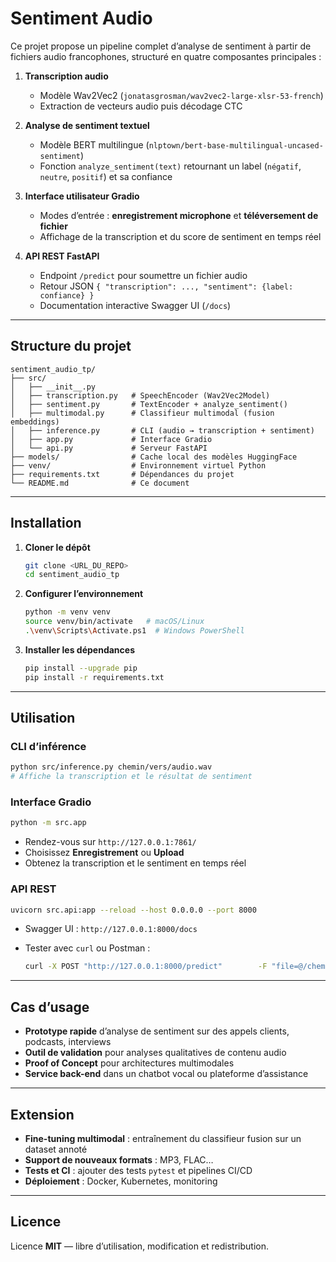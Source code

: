 # Sentiment Audio

Ce projet propose un pipeline complet d’analyse de sentiment à partir de fichiers audio francophones, structuré en quatre composantes principales :

1. **Transcription audio**  
   - Modèle Wav2Vec2 (`jonatasgrosman/wav2vec2-large-xlsr-53-french`)  
   - Extraction de vecteurs audio puis décodage CTC  

2. **Analyse de sentiment textuel**  
   - Modèle BERT multilingue (`nlptown/bert-base-multilingual-uncased-sentiment`)  
   - Fonction `analyze_sentiment(text)` retournant un label (`négatif`, `neutre`, `positif`) et sa confiance  

3. **Interface utilisateur Gradio**  
   - Modes d’entrée : **enregistrement microphone** et **téléversement de fichier**  
   - Affichage de la transcription et du score de sentiment en temps réel  

4. **API REST FastAPI**  
   - Endpoint `/predict` pour soumettre un fichier audio  
   - Retour JSON `{ "transcription": ..., "sentiment": {label: confiance} }`  
   - Documentation interactive Swagger UI (`/docs`)

---

## Structure du projet

```
sentiment_audio_tp/
├── src/
│   ├── __init__.py
│   ├── transcription.py   # SpeechEncoder (Wav2Vec2Model)
│   ├── sentiment.py       # TextEncoder + analyze_sentiment()
│   ├── multimodal.py      # Classifieur multimodal (fusion embeddings)
│   ├── inference.py       # CLI (audio → transcription + sentiment)
│   ├── app.py             # Interface Gradio
│   └── api.py             # Serveur FastAPI
├── models/                # Cache local des modèles HuggingFace
├── venv/                  # Environnement virtuel Python
├── requirements.txt       # Dépendances du projet
└── README.md              # Ce document
```

---

## Installation

1. **Cloner le dépôt**  
   ```bash
   git clone <URL_DU_REPO>
   cd sentiment_audio_tp
   ```

2. **Configurer l’environnement**  
   ```bash
   python -m venv venv
   source venv/bin/activate   # macOS/Linux
   .\venv\Scripts\Activate.ps1  # Windows PowerShell
   ```

3. **Installer les dépendances**  
   ```bash
   pip install --upgrade pip
   pip install -r requirements.txt
   ```

---

## Utilisation

### CLI d’inférence

```bash
python src/inference.py chemin/vers/audio.wav
# Affiche la transcription et le résultat de sentiment
```

### Interface Gradio

```bash
python -m src.app
```

- Rendez-vous sur `http://127.0.0.1:7861/`  
- Choisissez **Enregistrement** ou **Upload**  
- Obtenez la transcription et le sentiment en temps réel

### API REST

```bash
uvicorn src.api:app --reload --host 0.0.0.0 --port 8000
```

- Swagger UI : `http://127.0.0.1:8000/docs`  
- Tester avec `curl` ou Postman :

  ```bash
  curl -X POST "http://127.0.0.1:8000/predict"        -F "file=@/chemin/vers/audio.wav"
  ```

---

## Cas d’usage

- **Prototype rapide** d’analyse de sentiment sur des appels clients, podcasts, interviews  
- **Outil de validation** pour analyses qualitatives de contenu audio  
- **Proof of Concept** pour architectures multimodales  
- **Service back-end** dans un chatbot vocal ou plateforme d’assistance

---

## Extension

- **Fine-tuning multimodal** : entraînement du classifieur fusion sur un dataset annoté  
- **Support de nouveaux formats** : MP3, FLAC…  
- **Tests et CI** : ajouter des tests `pytest` et pipelines CI/CD  
- **Déploiement** : Docker, Kubernetes, monitoring

---

## Licence

Licence **MIT** — libre d’utilisation, modification et redistribution.
